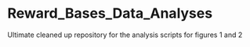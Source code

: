 # Reward_Bases_Data_Analyses
Ultimate cleaned up repository for the analysis scripts for figures 1 and 2

